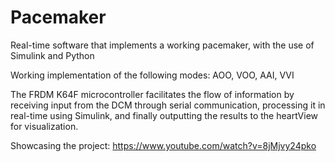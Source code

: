 # Pacemaker
Real-time software that implements a working pacemaker, with the use of Simulink and Python 

Working implementation of the following modes: AOO, VOO, AAI, VVI

The FRDM K64F microcontroller facilitates the flow of information by receiving input from the DCM through serial communication, processing it in real-time using Simulink, and finally outputting the results to the heartView for visualization.

Showcasing the project: https://www.youtube.com/watch?v=8jMjvy24pko
